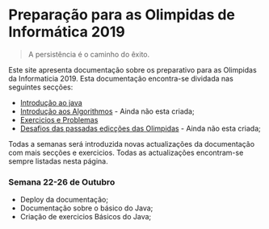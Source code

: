 # Preparação para as Olimpidas de Informática 2019

> A persistência é o caminho do êxito.

Este site apresenta documentação sobre os preparativo para as Olimpidas da Informaticia 2019.
Esta documentação encontra-se dividada nas seguintes secções:
* [Introdução ao java](/java/java) 
* [Introdução aos Algorithmos](/algorithms) - Ainda não esta criada;
* [Exercicios e Problemas](/javaexercicios)
* [Desafios das passadas edicções das Olimpidas](/desafios) - Ainda não esta criada;


Todas a semanas será introduzida novas actualizações da documentação com mais secções e exercicios.
Todas as actualizações encontram-se sempre listadas nesta página.

### Semana 22-26 de Outubro
* Deploy da documentação;
* Documentação sobre o básico do Java;
* Criação de exercicios Básicos do Java;






